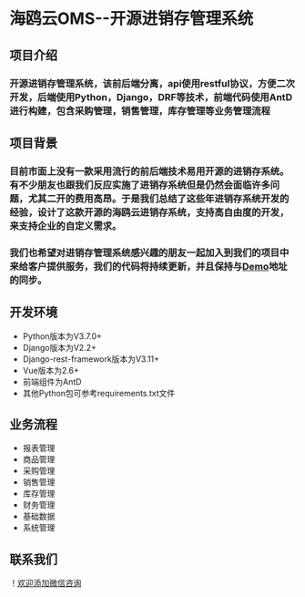 # 海鸥云OMS--开源进销存管理系统
## 项目介绍
### 开源进销存管理系统，该前后端分离，api使用restful协议，方便二次开发，后端使用Python，Django，DRF等技术，前端代码使用AntD进行构建，包含采购管理，销售管理，库存管理等业务管理流程

## 项目背景
### 目前市面上没有一款采用流行的前后端技术易用开源的进销存系统。有不少朋友也跟我们反应实施了进销存系统但是仍然会面临许多问题，尤其二开的费用高昂。于是我们总结了这些年进销存系统开发的经验，设计了这款开源的海鸥云进销存系统，支持高自由度的开发，来支持企业的自定义需求。
### 我们也希望对进销存管理系统感兴趣的朋友一起加入到我们的项目中来给客户提供服务，我们的代码将持续更新，并且保持与[Demo](http://oms.haioucloud.com/)地址的同步。

## 开发环境
* Python版本为V3.7.0+
* Django版本为V2.2+
* Django-rest-framework版本为V3.11+
* Vue版本为2.6+
* 前端组件为AntD
* 其他Python包可参考requirements.txt文件

## 业务流程
* 报表管理
* 商品管理
* 采购管理
* 销售管理
* 库存管理
* 财务管理
* 基础数据
* 系统管理

## 联系我们
！[欢迎添加微信咨询](http://www.haioucloud.com/static/img/wechat_customer_service.427ba24e.png "微信号")